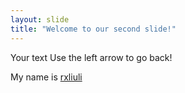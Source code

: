 ```yaml
---
layout: slide
title: "Welcome to our second slide!"
---
```

Your text
Use the left arrow to go back!

My name is [rxliuli](http://rxliuli.com/)
